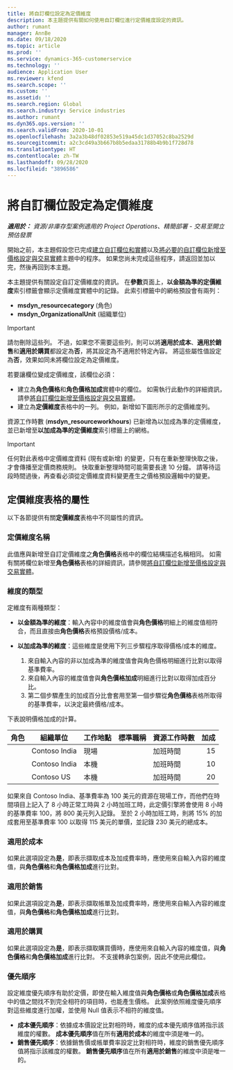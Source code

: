 ```yaml
---
title: 將自訂欄位設定為定價維度
description: 本主題提供有關如何使用自訂欄位進行定價維度設定的資訊。
author: rumant
manager: AnnBe
ms.date: 09/18/2020
ms.topic: article
ms.prod: ''
ms.service: dynamics-365-customerservice
ms.technology: ''
audience: Application User
ms.reviewer: kfend
ms.search.scope: ''
ms.custom: ''
ms.assetid: ''
ms.search.region: Global
ms.search.industry: Service industries
ms.author: rumant
ms.dyn365.ops.version: ''
ms.search.validFrom: 2020-10-01
ms.openlocfilehash: 3a2a3b48df02853e519a45dc1d37052c8ba2529d
ms.sourcegitcommit: a2c3cd49a3b667b8b5edaa31788b4b9b1f728d78
ms.translationtype: HT
ms.contentlocale: zh-TW
ms.lasthandoff: 09/28/2020
ms.locfileid: "3896586"
---
```

# <a name="set-up-custom-fields-as-pricing-dimensions"></a>將自訂欄位設定為定價維度

_**適用於：** 資源/非庫存型案例適用的 Project Operations、精簡部署 - 交易至開立預估發票_

開始之前，本主題假設您已完成[建立自訂欄位和實體](create-custom-fields-entities-pricing-dimensions.md)以及[將必要的自訂欄位新增至價格設定與交易實體](add-custom-fields-price-setup-transactional-entities.md)主題中的程序。 如果您尚未完成這些程序，請返回並加以完，然後再回到本主題。 

本主題提供有關設定自訂定價維度的資訊。 在**參數**頁面上，**以金額為準的定價維度**索引標籤會顯示定價維度實體中的記錄。 此索引標籤中的網格預設會有兩列：

- **msdyn_resourcecategory** (角色)
- **msdyn_OrganizationalUnit** (組織單位)

> [!IMPORTANT]
> 請勿刪除這些列。 不過，如果您不需要這些列，則可以將**適用於成本**、**適用於銷售**和**適用於購買**都設定為**否**，將其設定為不適用於特定內容。 將這些屬性值設定為**否**，效果如同未將欄位設定為定價維度。

若要讓欄位變成定價維度，該欄位必須：

- 建立為**角色價格**和**角色價格加成**實體中的欄位。 如需執行此動作的詳細資訊，請參[將自訂欄位新增至價格設定與交易實體](add-custom-fields-price-setup-transactional-entities.md)。
- 建立為**定價維度**表格中的一列。 例如，新增如下圖形所示的定價維度列。 

資源工作時數 (**msdyn_resourceworkhours**) 已新增為以加成為準的定價維度，並已新增至**以加成為準的定價維度**索引標籤上的網格。

> [!IMPORTANT]
> 任何對此表格中定價維度資料 (現有或新增) 的變更，只有在重新整理快取之後，才會傳播至定價商務規則。 快取重新整理時間可能需要長達 10 分鐘。 請等待這段時間過後，再查看必須從定價維度資料變更產生之價格預設邏輯中的變更。


## <a name="attributes-of-the-pricing-dimensions-table"></a>定價維度表格的屬性
以下各節提供有關**定價維度**表格中不同屬性的資訊。

### <a name="pricing-dimension-name"></a>定價維度名稱
此值應與新增至自訂定價維度之**角色價格**表格中的欄位結構描述名稱相同。 如需有關將欄位新增至**角色價格**表格的詳細資訊，請參閱[將自訂欄位新增至價格設定與交易實體](add-custom-fields-price-setup-transactional-entities.md)。

### <a name="type-of-dimension"></a>維度的類型
定維度有兩種類型：
  
  - **以金額為準的維度**：輸入內容中的維度值會與**角色價格**明細上的維度值相符合，而且直接由**角色價格**表格預設價格/成本。
  - **以加成為準的維度**：這些維度是使用下列三步驟程序取得價格/成本的維度。
 
    1. 來自輸入內容的非以加成為準的維度值會與角色價格明細進行比對以取得基準費率。
    2. 來自輸入內容的維度值會與**角色價格加成**明細進行比對以取得加成百分比。
    3. 第二個步驟產生的加成百分比會套用至第一個步驟從**角色價格**表格所取得的基準費率，以決定最終價格/成本。
   
   下表說明價格加成的計算。
  
| 角色        | 組織單位    |工作地點      |標準職稱      |資源工作時數      |  加成|
| ------------|-------------|-------------------|--------------------|-------------------------|--------:|
|             | Contoso India|現場            |                    |加班時間                 |15     |
|             | Contoso India|本機             |                    |加班時間                 |10     |
|             | Contoso US   |本機             |                    |加班時間                 |20     |


如果來自 Contoso India、基準費率為 100 美元的資源在現場工作，而他們在時間項目上記入了 8 小時正常工時與 2 小時加班工時，此定價引擎將會使用 8 小時的基準費率 100，將 800 美元列入記錄。 至於 2 小時加班工時，則將 15% 的加成套用至基準費率 100 以取得 115 美元的單價，並記錄 230 美元的總成本。

### <a name="applicable-to-cost"></a>適用於成本 
如果此選項設定為**是**，即表示擷取成本及加成費率時，應使用來自輸入內容的維度值，與**角色價格**和**角色價格加成**進行比對。

### <a name="applicable-to-sales"></a>適用於銷售
如果此選項設定為**是**，即表示擷取帳單及加成費率時，應使用來自輸入內容的維度值，與**角色價格**和**角色價格加成**進行比對。

### <a name="applicable-to-purchase"></a>適用於購買
如果此選項設定為**是**，即表示擷取購買價時，應使用來自輸入內容的維度值，與**角色價格**和**角色價格加成**進行比對。 不支援轉承包案例，因此不使用此欄位。 

### <a name="priority"></a>優先順序
設定維度優先順序有助於定價，即使在輸入維度值與**角色價格**或**角色價格加成**表格中的值之間找不到完全相符的項目時，也能產生價格。 此案例依照維度優先順序對這些維度進行加權，並使用 Null 值表示不相符的維度值。

- **成本優先順序**：依據成本價設定比對相符時，維度的成本優先順序值將指示該維度的權數。 **成本優先順序**值在所有**適用於成本**的維度中須是唯一的。
- **銷售優先順序**：依據銷售價或帳單費率設定比對相符時，維度的銷售優先順序值將指示該維度的權數。 **銷售優先順序**值在所有**適用於銷售**的維度中須是唯一的。
